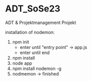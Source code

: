 # ADT_SoSe23
 ADT & Projektmanagement Projekt

installation of nodemon:
1. npm init
    - enter until "entry point" -> app.js
    - enter until end
2. npm install
3. node app
4. npm install nodemon -g
5. nodmemon -> finished
